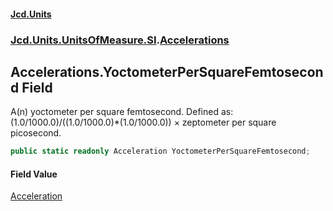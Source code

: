#### [Jcd.Units](index.md 'index')
### [Jcd.Units.UnitsOfMeasure.SI](Jcd.Units.UnitsOfMeasure.SI.md 'Jcd.Units.UnitsOfMeasure.SI').[Accelerations](Accelerations.md 'Jcd.Units.UnitsOfMeasure.SI.Accelerations')

## Accelerations.YoctometerPerSquareFemtosecond Field

A(n) yoctometer per square femtosecond. Defined as: (1.0/1000.0)/((1.0/1000.0)*(1.0/1000.0)) × zeptometer per square picosecond.

```csharp
public static readonly Acceleration YoctometerPerSquareFemtosecond;
```

#### Field Value
[Acceleration](Acceleration.md 'Jcd.Units.UnitTypes.Acceleration')